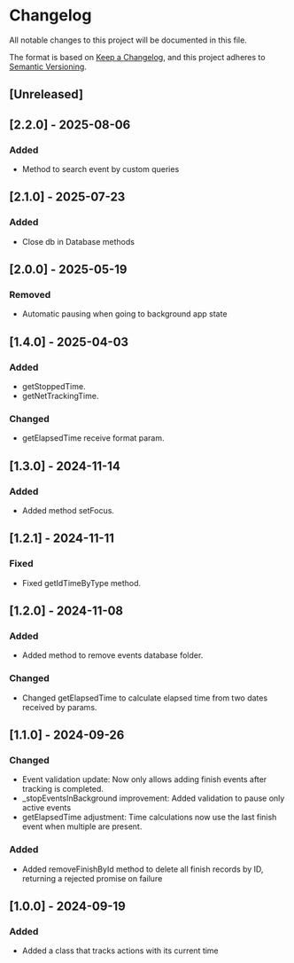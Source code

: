 # Changelog

All notable changes to this project will be documented in this file.

The format is based on [Keep a Changelog](https://keepachangelog.com/en/1.0.0/),
and this project adheres to [Semantic Versioning](https://semver.org/spec/v2.0.0.html).

## [Unreleased]

## [2.2.0] - 2025-08-06

### Added

- Method to search event by custom queries

## [2.1.0] - 2025-07-23

### Added
- Close db in Database methods

## [2.0.0] - 2025-05-19

### Removed

- Automatic pausing when going to background app state

## [1.4.0] - 2025-04-03

### Added

- getStoppedTime.
- getNetTrackingTime.

### Changed

- getElapsedTime receive format param.

## [1.3.0] - 2024-11-14

### Added

- Added method setFocus.

## [1.2.1] - 2024-11-11

### Fixed

- Fixed getIdTimeByType method.

## [1.2.0] - 2024-11-08

### Added

- Added method to remove events database folder.

### Changed

- Changed getElapsedTime to calculate elapsed time from two dates received by params.

## [1.1.0] - 2024-09-26

### Changed

- Event validation update: Now only allows adding finish events after tracking is completed.
- _stopEventsInBackground improvement: Added validation to pause only active events
- getElapsedTime adjustment: Time calculations now use the last finish event when multiple are present.

### Added

- Added removeFinishById method to delete all finish records by ID, returning a rejected promise on failure

## [1.0.0] - 2024-09-19

### Added

- Added a class that tracks actions with its current time